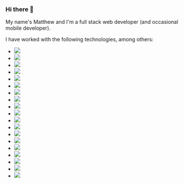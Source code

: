 ### Hi there 👋

My name's Matthew and I'm a full stack web developer (and occasional mobile developer).

I have worked with the following technologies, among others:

* <img src="https://cdn.jsdelivr.net/gh/devicons/devicon@latest/icons/django/django-plain.svg" />
* <img src="https://cdn.jsdelivr.net/gh/devicons/devicon@latest/icons/drupal/drupal-original.svg" />
* <img src="https://cdn.jsdelivr.net/gh/devicons/devicon@latest/icons/djangorest/djangorest-original.svg" />
* <img src="https://cdn.jsdelivr.net/gh/devicons/devicon@latest/icons/gatsby/gatsby-plain-wordmark.svg" />
* <img src="https://cdn.jsdelivr.net/gh/devicons/devicon@latest/icons/javascript/javascript-plain.svg" />
* <img src="https://cdn.jsdelivr.net/gh/devicons/devicon@latest/icons/laravel/laravel-original-wordmark.svg" />
* <img src="https://cdn.jsdelivr.net/gh/devicons/devicon@latest/icons/mysql/mysql-original-wordmark.svg" />
* <img src="https://cdn.jsdelivr.net/gh/devicons/devicon@latest/icons/neovim/neovim-original.svg" />
* <img src="https://cdn.jsdelivr.net/gh/devicons/devicon@latest/icons/nextjs/nextjs-original-wordmark.svg" />
* <img src="https://cdn.jsdelivr.net/gh/devicons/devicon@latest/icons/nodejs/nodejs-original-wordmark.svg" />
* <img src="https://cdn.jsdelivr.net/gh/devicons/devicon@latest/icons/php/php-original.svg" />
* <img src="https://cdn.jsdelivr.net/gh/devicons/devicon@latest/icons/postgresql/postgresql-original-wordmark.svg" />
* <img src="https://cdn.jsdelivr.net/gh/devicons/devicon@latest/icons/python/python-original.svg" />
* <img src="https://cdn.jsdelivr.net/gh/devicons/devicon@latest/icons/react/react-original-wordmark.svg" />
* <img src="https://cdn.jsdelivr.net/gh/devicons/devicon@latest/icons/redis/redis-plain-wordmark.svg" />
* <img src="https://cdn.jsdelivr.net/gh/devicons/devicon@latest/icons/tailwindcss/tailwindcss-original-wordmark.svg" />
* <img src="https://cdn.jsdelivr.net/gh/devicons/devicon@latest/icons/typescript/typescript-original.svg" />
* <img src="https://cdn.jsdelivr.net/gh/devicons/devicon@latest/icons/wordpress/wordpress-original.svg" />
* <img src="https://cdn.jsdelivr.net/gh/devicons/devicon@latest/icons/zend/zend-original-wordmark.svg" />

<!--
**matthewbdaly/matthewbdaly** is a ✨ _special_ ✨ repository because its `README.md` (this file) appears on your GitHub profile.

Here are some ideas to get you started:

- 🔭 I’m currently working on ...
- 🌱 I’m currently learning ...
- 👯 I’m looking to collaborate on ...
- 🤔 I’m looking for help with ...
- 💬 Ask me about ...
- 📫 How to reach me: ...
- 😄 Pronouns: ...
- ⚡ Fun fact: ...
-->

